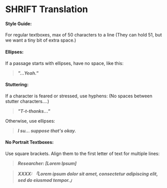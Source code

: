 # SHRIFT Translation

#### Style Guide:
For regular textboxes, max of 50 characters to a line (They can hold 51, but we want a tiny bit of extra space.)

#### Ellipses:
If a passage starts with ellipses, have no space, like this:
>_**"...Yeah."**_

#### Stuttering:
If a character is feared or stressed, use hyphens: (No spaces between stutter characters....)
>_**"T-t-thanks..."**_

Otherwise, use ellipses:
>_**I su... suppose that's okay.**_

#### No Portrait Textboxes:
Use square brackets. Align them to the first letter of text for multiple lines:
>_**Researcher: [Lorem Ipsum]**_

>_**XXXX: 「Lorem ipsum dolor sit amet, consectetur
        adipiscing elit, sed do eiusmod tempor.」**_
        

